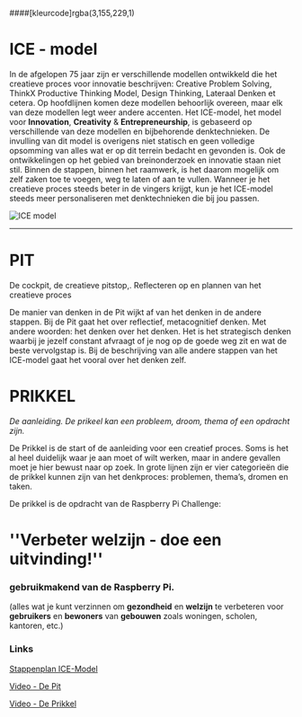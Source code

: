 ####[kleurcode]rgba(3,155,229,1)

# ICE - model #

In de afgelopen 75 jaar zijn er verschillende modellen ontwikkeld die het creatieve proces voor innovatie beschrijven: Creative Problem Solving, ThinkX Productive Thinking Model, Design Thinking, Lateraal Denken et cetera. Op hoofdlijnen komen deze modellen behoorlijk overeen, maar elk van deze modellen legt weer andere accenten.
Het ICE-model, het model voor **Innovation**, **Creativity** & **Entrepreneurship**, is gebaseerd op verschillende van deze modellen en bijbehorende denktechnieken. De invulling van dit model is overigens niet statisch en geen volledige opsomming van alles wat er op dit terrein bedacht en gevonden is. Ook de ontwikkelingen op het gebied van breinonderzoek en innovatie staan niet stil. Binnen de stappen, binnen het raamwerk, is het daarom mogelijk om zelf zaken toe te voegen, weg te laten of aan te vullen. Wanneer je het creatieve proces steeds beter in de vingers krijgt, kun je het ICE-model steeds meer personaliseren met denktechnieken die bij jou passen.

![ICE model](https://elo.kw1c.nl/CMS/Studie/811%20ICT-Academie/811%20VakkenInhoud/%5BB.34%20RASP%5DRaspberry%20Pi%20Challenge/25187%20%C2%A0%20Applicatie-%20en%20mediaontwikkelaar/Periode%2009/Productie/04.%20Aanvullend/Images/ice-model.jpg)

-----

# PIT
De cockpit, de creatieve pitstop,. Reflecteren op en plannen van het creatieve proces

De manier van denken in de Pit wijkt af van het denken in de andere stappen. Bij de Pit gaat het over reflectief, metacognitief denken. Met andere woorden: het denken over het denken. Het is het strategisch denken waarbij je jezelf constant afvraagt of je nog op de goede weg zit en wat de beste vervolgstap is. Bij de beschrijving van alle andere stappen van het ICE-model gaat het vooral over het denken zelf.

# PRIKKEL
*De aanleiding. De prikeel kan een probleem, droom, thema of een opdracht zijn.*

De Prikkel is de start of de aanleiding voor een creatief proces. Soms is het al heel duidelijk waar je aan moet of wilt werken, maar in andere gevallen moet je hier bewust naar op zoek. In grote lijnen zijn er vier categorieën die de prikkel kunnen zijn van het denkproces: problemen, thema’s, dromen en taken.

De prikkel is de opdracht van de Raspberry Pi Challenge:

<H1>''Verbeter welzijn - doe een uitvinding!''</H1>

<h3>gebruikmakend van de Raspberry Pi.</h3>

(alles wat je kunt verzinnen om **gezondheid** en **welzijn** te verbeteren voor **gebruikers** en **bewoners** van **gebouwen** zoals woningen, scholen, kantoren, etc.)

### Links

[Stappenplan ICE-Model](https://elo.kw1c.nl/CMS/Studie/811%20ICT-Academie/811%20VakkenInhoud/%5BB.34%20RASP%5DRaspberry%20Pi%20Challenge/25187%20%C2%A0%20Applicatie-%20en%20mediaontwikkelaar/Periode%2009/Productie/01.%20Reader/Stappenplan%20ICE-Model%20%20versie%2018%20april%202017.pdf)

[Video - De Pit](https://www.youtube.com/watch?v=oYEFLieZCaA&list=PL2LuvtdBIWMqaTh75GBS8dBdCfk18J10T&index=5)

[Video - De Prikkel](https://www.youtube.com/watch?v=oYEFLieZCaA&list=PL2LuvtdBIWMqaTh75GBS8dBdCfk18J10T&index=5)